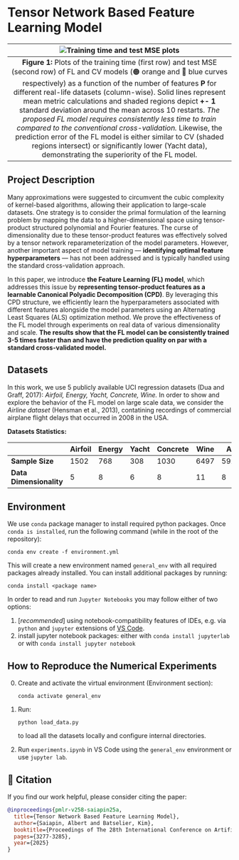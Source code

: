 Tensor Network Based Feature Learning Model
=====

| ![Training time and test MSE plots](images/Dynamics.png) |
|:--:|
| **Figure 1:** Plots of the training time (first row) and test MSE (second row) of FL and CV models (🟠 orange and 🔵 blue curves respectively) as a function of the number of features **P** for different real-life datasets (column-wise). Solid lines represent mean metric calculations and shaded regions depict **+- 1** standard deviation around the mean across 10 restarts. *The proposed FL model requires consistently less time to train compared to the conventional cross-validation.* Likewise, the prediction error of the FL model is either similar to CV (shaded regions intersect) or significantly lower (Yacht data), demonstrating the superiority of the FL model. |

## Project Description
Many approximations were suggested to circumvent the cubic complexity of kernel-based algorithms, allowing their application to large-scale datasets. One strategy is to consider the primal formulation of the learning problem by mapping the data to a higher-dimensional space using tensor-product structured polynomial and Fourier features. The curse of dimensionality due to these tensor-product features was effectively solved by a tensor network reparameterization of the model parameters. However, another important aspect of model training — **identifying optimal feature hyperparameters** — has not been addressed and is typically handled using the standard cross-validation approach.

In this paper, we introduce **the Feature Learning (FL) model**, which addresses this issue by **representing tensor-product features as a learnable Canonical Polyadic Decomposition (CPD)**. By leveraging this CPD structure, we efficiently learn the hyperparameters associated with different features alongside the model parameters using an Alternating Least Squares (ALS) optimization method. We prove the effectiveness of the FL model through experiments on real data of various dimensionality and scale. **The results show that the FL model can be consistently trained 3-5 times faster than and have the prediction quality on par with a standard cross-validated model.**

## Datasets
In this work, we use 5 publicly available UCI regression datasets (Dua and Graff, 2017): *Airfoil, Energy, Yacht, Concrete, Wine.* In order to show and explore the behavior of the FL model on large scale data, we consider the *Airline dataset* (Hensman et al., 2013), contatining recordings of commercial airplane flight delays that occurred in 2008 in the USA.

**Datasets Statistics:**

|  | Airfoil | Energy | Yacht | Concrete | Wine| Airline |
| ------------- | ------------- | ------------- | ------------- | ------------- | ------------- | ------------- | 
| **Sample Size** | 1502 | 768 | 308 | 1030 | 6497 | 5929413 | 
| **Data Dimensionality** | 5 | 8 | 6 | 8 | 11 | 8 |

## Environment
We use `conda` package manager to install required python packages. Once `conda is installed`, run the following command (while in the root of the repository):
```
conda env create -f environment.yml
```
This will create a new environment named `general_env` with all required packages already installed. You can install additional packages by running:
```
conda install <package name>
```

In order to read and run `Jupyter Notebooks` you may follow either of two options:
1. [*recommended*] using notebook-compatibility features of IDEs, e.g. via `python` and `jupyter` extensions of [VS Code](https://code.visualstudio.com/).
2. install jupyter notebook packages:
  either with `conda install jupyterlab` or with `conda install jupyter notebook`

## How to Reproduce the Numerical Experiments

0. Create and activate the virtual environment (Environment section):
   ```
   conda activate general_env
   ```

1. Run:
   ```shell
   python load_data.py
   ```
   to load all the datasets locally and configure internal directories. 

2. Run `experiments.ipynb` in VS Code using the `general_env` environment or use `jupyter lab`.

## 📜 Citation

If you find our work helpful, please consider citing the paper:

```bibtex
@inproceedings{pmlr-v258-saiapin25a,
  title={Tensor Network Based Feature Learning Model},
  author={Saiapin, Albert and Batselier, Kim},
  booktitle={Proceedings of The 28th International Conference on Artificial Intelligence and Statistics},
  pages={3277-3285},
  year={2025}
}
```
